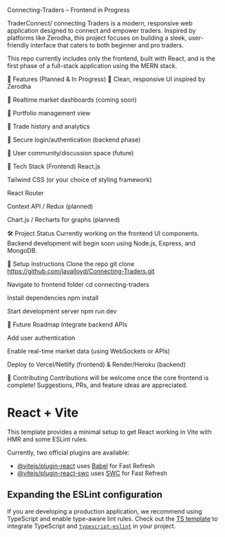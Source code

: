 Connecting-Traders – Frontend in Progress


TraderConnect/ connecting Traders is a modern, responsive web application designed to connect and empower traders. Inspired by platforms like Zerodha, this project focuses on building a sleek, user-friendly interface that caters to both beginner and pro traders.

This repo currently includes only the frontend, built with React, and is the first phase of a full-stack application using the MERN stack.

🚀 Features (Planned & In Progress)
🔹 Clean, responsive UI inspired by Zerodha

🔹 Realtime market dashboards (coming soon)

🔹 Portfolio management view

🔹 Trade history and analytics

🔹 Secure login/authentication (backend phase)

🔹 User community/discussion space (future)

🧰 Tech Stack (Frontend)
React.js

Tailwind CSS (or your choice of styling framework)

React Router

Context API / Redux (planned)

Chart.js / Recharts for graphs (planned)

🛠️ Project Status
Currently working on the frontend UI components. Backend development will begin soon using Node.js, Express, and MongoDB.

📁 Setup Instructions
Clone the repo
git clone https://github.com/jayalloyd/Connecting-Traders.git

Navigate to frontend folder
cd connecting-traders

Install dependencies
npm install

Start development server
npm run dev

📌 Future Roadmap
 Integrate backend APIs

 Add user authentication

 Enable real-time market data (using WebSockets or APIs)

 Deploy to Vercel/Netlify (frontend) & Render/Heroku (backend)

🙌 Contributing
Contributions will be welcome once the core frontend is complete! Suggestions, PRs, and feature ideas are appreciated.
# React + Vite

This template provides a minimal setup to get React working in Vite with HMR and some ESLint rules.

Currently, two official plugins are available:

- [@vitejs/plugin-react](https://github.com/vitejs/vite-plugin-react/blob/main/packages/plugin-react/README.md) uses [Babel](https://babeljs.io/) for Fast Refresh
- [@vitejs/plugin-react-swc](https://github.com/vitejs/vite-plugin-react-swc) uses [SWC](https://swc.rs/) for Fast Refresh

## Expanding the ESLint configuration

If you are developing a production application, we recommend using TypeScript and enable type-aware lint rules. Check out the [TS template](https://github.com/vitejs/vite/tree/main/packages/create-vite/template-react-ts) to integrate TypeScript and [`typescript-eslint`](https://typescript-eslint.io) in your project.
